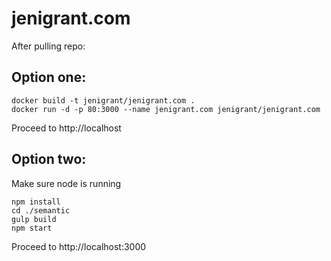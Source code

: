 # jenigrant.com

After pulling repo:

## Option one: 
	docker build -t jenigrant/jenigrant.com .
	docker run -d -p 80:3000 --name jenigrant.com jenigrant/jenigrant.com

Proceed to http://localhost

## Option two:
Make sure node is running

	npm install
	cd ./semantic
	gulp build
	npm start

Proceed to http://localhost:3000
